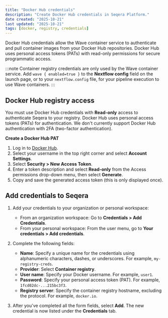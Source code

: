 ```yaml
---
title: "Docker Hub credentials"
description: "Create Docker Hub credentials in Seqera Platform."
date created: "2025-10-21"
last updated: "2025-10-21"
tags: [docker, registry, credentials]
---
```


Docker Hub credentials allow the Wave container service to authenticate and pull container images from your Docker Hub repositories. Docker Hub uses personal access tokens (PATs) with read-only permissions for secure programmatic access.

:::note
Container registry credentials are only used by the Wave container service. Add `wave { enabled=true }` to the **Nextflow config** field on the launch page, or to your `nextflow.config` file, for your pipeline execution to use Wave containers.
:::

## Docker Hub registry access

You must use Docker Hub credentials with **Read-only** access to authenticate Seqera to your registry. Docker Hub uses personal access tokens (PATs) for authentication. We don't currently support Docker Hub authentication with 2FA (two-factor authentication).

**Create a Docker Hub PAT**

1. Log in to [Docker Hub](https://hub.docker.com/).
2. Select your username in the top right corner and select **Account Settings**.
3. Select **Security > New Access Token**.
4. Enter a token description and select **Read-only** from the Access permissions drop-down menu, then select **Generate**.
5. Copy and save the generated access token (this is only displayed once).

## Add credentials to Seqera

1.  Add your credentials to your organization or personal workspace:
    - From an organization workspace: Go to **Credentials > Add Credentials**.
    - From your personal workspace: From the user menu, go to **Your credentials > Add credentials**.

2.  Complete the following fields:

    - **Name**: Specify a unique name for the credentials using alphanumeric characters, dashes, or underscores. For example, `my-registry-creds`.
    - **Provider**: Select **Container registry**.
    - **User name**: Specify your Docker username. For example, `user1`.
    - **Password**: Specify your personal access token (PAT). For example, `1fcd02dc-...215bc3f3`.
    - **Registry server**: Specify the container registry hostname, excluding the protocol. For example, `docker.io`.

3.  After you've completed all the form fields, select **Add**. The new credential is now listed under the **Credentials** tab.
